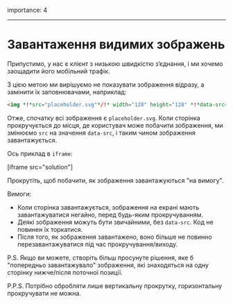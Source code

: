importance: 4

---

# Завантаження видимих зображень

Припустимо, у нас є клієнт з низькою швидкістю з’єднання, і ми хочемо заощадити його мобільний трафік.

З цією метою ми вирішуємо не показувати зображення відразу, а замінити їх заповнювачами, наприклад:

```html
<img *!*src="placeholder.svg"*/!* width="128" height="128" *!*data-src="real.jpg"*/!*>
```

Отже, спочатку всі зображення є `placeholder.svg`. Коли сторінка прокручується до місця, де користувач може побачити зображення, ми змінюємо `src` на значення `data-src`, і таким чином зображення завантажується.

Ось приклад в `iframe`:

[iframe src="solution"]

Прокрутіть, щоб побачити, як зображення завантажуються "на вимогу".

Вимоги:
- Коли сторінка завантажується, зображення на екрані мають завантажуватися негайно, перед будь-яким прокручуванням.
- Деякі зображення можуть бути звичайними, без `data-src`. Код не повинен їх торкатися.
- Після того, як зображення завантажено, воно більше не повинно перезавантажуватися під час прокручування/виходу.

P.S. Якщо ви можете, створіть більш просунуте рішення, яке б "попередньо завантажувало" зображення, які знаходяться на одну сторінку нижче/після поточної позиції.

P.P.S. Потрібно обробляти лише вертикальну прокрутку, горизонтальну прокручувати не можна.
